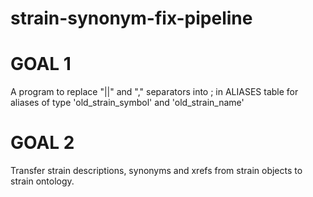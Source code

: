# strain-synonym-fix-pipeline

GOAL 1
======
A program to replace "||" and "," separators into ; in ALIASES table for aliases of type 'old_strain_symbol' and 'old_strain_name'

GOAL 2
======
Transfer strain descriptions, synonyms and xrefs from strain objects to strain ontology.